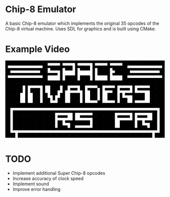 # Chip-8 Emulator
A basic Chip-8 emulator which implements the original 35 opcodes of the Chip-8 virtual machine. Uses SDL for graphics and is built using CMake.

# Example Video
![Demo](Demo.gif)

# TODO
<ul>
<li>Implement additional Super Chip-8 opcodes
<li>Increase accuracy of clock speed</li>
<li>Implement sound</li>
<li>Improve error handling</li>
</ul>
